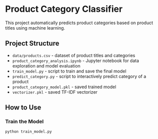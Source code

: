 # Product Category Classifier

This project automatically predicts product categories based on product titles using machine learning.

## Project Structure

- `data/products.csv` - dataset of product titles and categories
- `product_category_analysis.ipynb` - Jupyter notebook for data exploration and model evaluation
- `train_model.py` - script to train and save the final model
- `predict_category.py` - script to interactively predict category of a product
- `product_category_model.pkl` - saved trained model
- `vectorizer.pkl` - saved TF-IDF vectorizer

## How to Use

### Train the Model
```bash
python train_model.py
